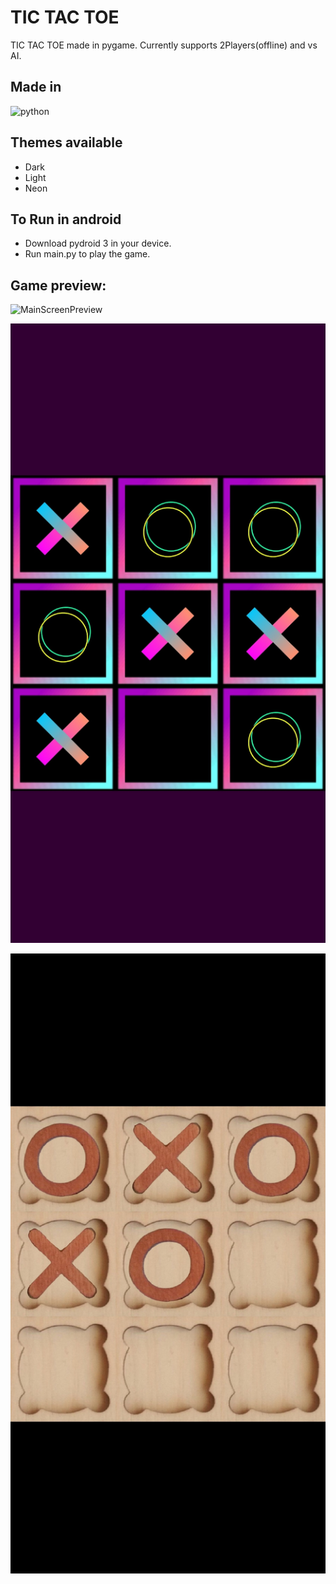 # TIC TAC TOE
TIC TAC TOE made in pygame. Currently supports 2Players(offline) and vs AI.
## Made in
<img src = "https://img.shields.io/badge/python%20-%236C0101.svg?style=for-the-badge&logo=python&logoColor=white" alt="python"/>

## Themes available
* Dark
* Light
* Neon

## To Run in android

- Download pydroid 3 in your device.
- Run main.py to play the game.

## Game preview:

![MainScreenPreview](Assets/Preview/MainScreenPreview.jpg=200x200?raw=true "MainScreenPreview")

![NeonThemePreview](Assets/Preview/NeonThemePreview.jpg?raw=true "NeonThemePreview")

![WoodenThemePreview](Assets/Preview/WoodenThemePreview.jpg?raw=true "WoodenThemePreview")


